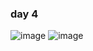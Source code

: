
### day 4
![image](https://user-images.githubusercontent.com/98395447/190900066-63be3671-528b-457d-91e4-d2703ea2a970.png)
![image](https://user-images.githubusercontent.com/98395447/190900089-c4829226-790f-4251-8715-c56a0c861dc1.png)
